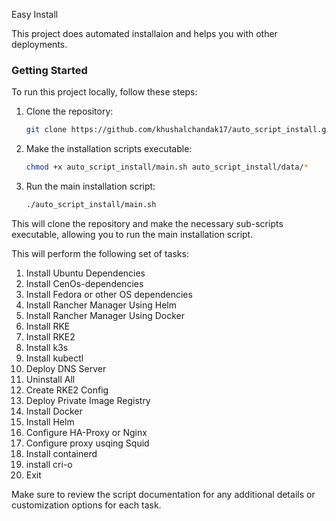 Easy Install

This project does automated installaion and helps you with other deployments.

### Getting Started

To run this project locally, follow these steps:

1. Clone the repository:

    ```bash
    git clone https://github.com/khushalchandak17/auto_script_install.git
    ```

2. Make the installation scripts executable:

    ```bash
    chmod +x auto_script_install/main.sh auto_script_install/data/*
    ```

3. Run the main installation script:

    ```bash
    ./auto_script_install/main.sh
    ```

This will clone the repository and make the necessary sub-scripts executable, allowing you to run the main installation script.


This will perform the following set of tasks:

1. Install Ubuntu Dependencies
2. Install CenOs-dependencies
3. Install Fedora or other OS dependencies
4. Install Rancher Manager Using Helm
5. Install Rancher Manager Using Docker
6. Install RKE
7. Install RKE2
8. Install k3s
9. Install kubectl
10. Deploy DNS Server
11. Uninstall All
12. Create RKE2 Config
13. Deploy Private Image Registry
14. Install Docker
15. Install Helm
16. Configure HA-Proxy or Nginx
17. Configure proxy usqing Squid
18. Install containerd
19. install cri-o
20. Exit

Make sure to review the script documentation for any additional details or customization options for each task.

